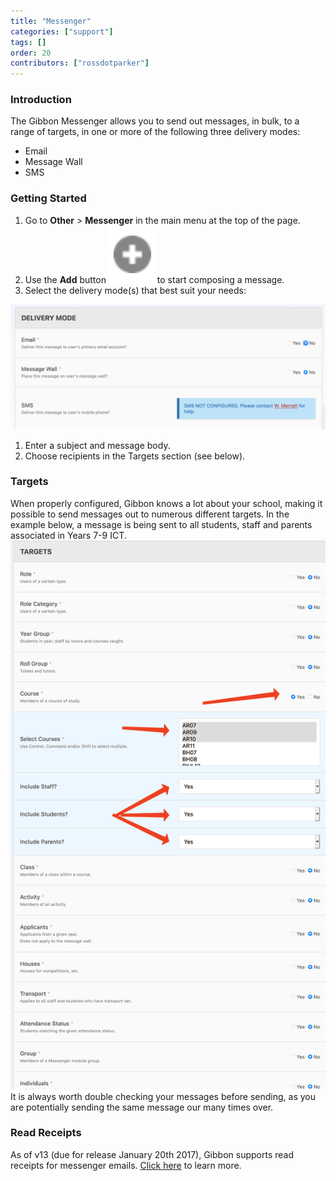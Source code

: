 ```yaml
---
title: "Messenger"
categories: ["support"]
tags: []
order: 20
contributors: ["rossdotparker"]
---
```


### Introduction

The Gibbon Messenger allows you to send out messages, in bulk, to a range of targets, in one or more of the following three delivery modes:

*   Email
*   Message Wall
*   SMS

### Getting Started

1.  Go to **Other** > **Messenger** in the main menu at the top of the page.
2.  Use the **Add** button ![page_new](/img/teachers/add-button.png?classes=inline) to start composing a message.
3.  Select the delivery mode(s) that best suit your needs:

![Messenger Delivery Mode](<../../../img/teachers/message-delivery.png>)

1.  Enter a subject and message body.
2.  Choose recipients in the Targets section (see below).

### Targets

When properly configured, Gibbon knows a lot about your school, making it possible to send messages out to numerous different targets. In the example below, a message is being sent to all students, staff and parents associated in Years 7-9 ICT. ![Messenger Targets](<../../../img/teachers/message-targets.png>) It is always worth double checking your messages before sending, as you are potentially sending the same message our many times over.

### Read Receipts

As of v13 (due for release January 20th 2017), Gibbon supports read receipts for messenger emails. [Click here](<read-receipts.md>) to learn more.

